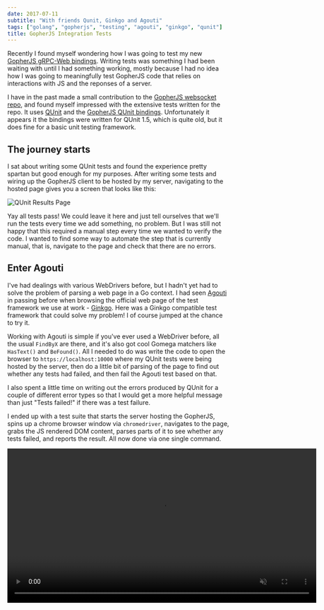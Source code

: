 ```yaml
---
date: 2017-07-11
subtitle: "With friends Qunit, Ginkgo and Agouti"
tags: ["golang", "gopherjs", "testing", "agouti", "ginkgo", "qunit"]
title: GopherJS Integration Tests
---
```


Recently I found myself wondering how I was going to test my new
[GopherJS gRPC-Web bindings](https://jbrandhorst.com/post/gopherjs-grpcweb).
Writing tests was something I had been
waiting with until I had something working, mostly because I had
no idea how I was going to meaningfully test GopherJS code that
relies on interactions with JS and the reponses of a server.

I have in the past made a small contribution to the
[GopherJS websocket repo](https://github.com/gopherjs/websocket), and found myself
impressed with the extensive tests written for the repo.
It uses [QUnit](https://qunitjs.com/) and the [GopherJS QUnit bindings](github.com/rusco/qunit).
Unfortunately it appears it the bindings were written for QUnit 1.5,
which is quite old, but it does fine for a basic unit testing framework.

## The journey starts

I sat about writing some QUnit tests and found the experience pretty
spartan but good enough for my purposes. After writing some tests and
wiring up the GopherJS client to be hosted by my server, navigating
to the hosted page gives you a screen that looks like this:

![QUnit Results Page](/img/tests.jpg)

Yay all tests pass! We could leave it here and just tell ourselves that
we'll run the tests every time we add something, no problem. But I was
still not happy that this required a manual step every time we wanted
to verify the code. I wanted to find some way to automate the step
that is currently manual, that is, navigate to the page and check that
there are no errors.

## Enter Agouti

I've had dealings with various WebDrivers before, but I hadn't yet had
to solve the problem of parsing a web page in a Go context. I had seen
[Agouti](http://agouti.org/) in passing before when browsing the official
web page of the test framework we use at work - [Ginkgo](http://onsi.github.io/ginkgo/).
Here was a Ginkgo compatible test framework that could solve my problem!
I of course jumped at the chance to try it.

Working with Agouti is simple if you've ever used a WebDriver before,
all the usual `FindByX` are there, and it's also got cool Gomega matchers
like `HasText()` and `BeFound()`. All I needed to do was write the code
to open the browser to `https://localhost:10000` where my QUnit tests
were being hosted by the server, then do a little bit of parsing of the
page to find out whether any tests had failed, and then fail the Agouti
test based on that.

I also spent a little time on writing out the errors produced by QUnit
for a couple of different error types so that I would get a more helpful
message than just "Tests failed!" if there was a test failure.

I ended up with a test suite that starts the server hosting the GopherJS,
spins up a chrome browser window via `chromedriver`, navigates to the page,
grabs the JS rendered DOM content, parses parts of it to see whether any tests failed,
and reports the result. All now done via one single command.

<video src="/img/tests.webm" width="700" preload="metadata" controls muted/>

Of course - the best part about this is that Agouti can be made to run with any
WebDriver compatible browser client, so Selenium, PhantomJS etc can be plugged in
in place of chromedriver. Free compatibility testing!

## Wrapping up

I've introduced the GopherJS QUnit bindings and Agouti, two packages that make
it a breeze to confidently test your GopherJS packages. The source for all this
is available [on my github](https://github.com/johanbrandhorst/protobuf/tree/master/test),
feel free to take a look!

If you enjoyed this blog post, have any questions or input,
don't hesitate to contact me on
[@johanbrandhorst](https://twitter.com/JohanBrandhorst) or
under `jbrandhorst` on the Gophers Slack. I'd love to hear
your thoughts!
